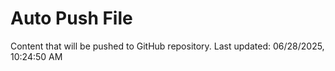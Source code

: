 # Auto Push File

Content that will be pushed to GitHub repository.
Last updated: 06/28/2025, 10:24:50 AM